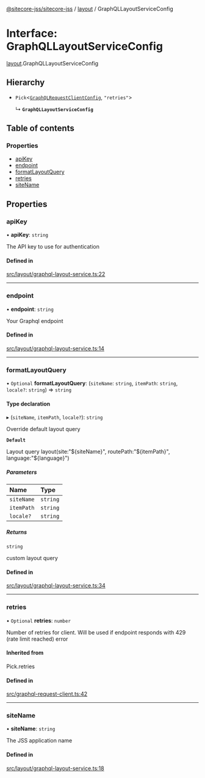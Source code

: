 [@sitecore-jss/sitecore-jss](../README.md) / [layout](../modules/layout.md) / GraphQLLayoutServiceConfig

# Interface: GraphQLLayoutServiceConfig

[layout](../modules/layout.md).GraphQLLayoutServiceConfig

## Hierarchy

- `Pick`<[`GraphQLRequestClientConfig`](../modules/index.md#graphqlrequestclientconfig), ``"retries"``\>

  ↳ **`GraphQLLayoutServiceConfig`**

## Table of contents

### Properties

- [apiKey](layout.GraphQLLayoutServiceConfig.md#apikey)
- [endpoint](layout.GraphQLLayoutServiceConfig.md#endpoint)
- [formatLayoutQuery](layout.GraphQLLayoutServiceConfig.md#formatlayoutquery)
- [retries](layout.GraphQLLayoutServiceConfig.md#retries)
- [siteName](layout.GraphQLLayoutServiceConfig.md#sitename)

## Properties

### apiKey

• **apiKey**: `string`

The API key to use for authentication

#### Defined in

[src/layout/graphql-layout-service.ts:22](https://github.com/Sitecore/jss/blob/89d327424/packages/sitecore-jss/src/layout/graphql-layout-service.ts#L22)

___

### endpoint

• **endpoint**: `string`

Your Graphql endpoint

#### Defined in

[src/layout/graphql-layout-service.ts:14](https://github.com/Sitecore/jss/blob/89d327424/packages/sitecore-jss/src/layout/graphql-layout-service.ts#L14)

___

### formatLayoutQuery

• `Optional` **formatLayoutQuery**: (`siteName`: `string`, `itemPath`: `string`, `locale?`: `string`) => `string`

#### Type declaration

▸ (`siteName`, `itemPath`, `locale?`): `string`

Override default layout query

**`Default`**

Layout query
layout(site:"${siteName}", routePath:"${itemPath}", language:"${language}")

##### Parameters

| Name | Type |
| :------ | :------ |
| `siteName` | `string` |
| `itemPath` | `string` |
| `locale?` | `string` |

##### Returns

`string`

custom layout query

#### Defined in

[src/layout/graphql-layout-service.ts:34](https://github.com/Sitecore/jss/blob/89d327424/packages/sitecore-jss/src/layout/graphql-layout-service.ts#L34)

___

### retries

• `Optional` **retries**: `number`

Number of retries for client. Will be used if endpoint responds with 429 (rate limit reached) error

#### Inherited from

Pick.retries

#### Defined in

[src/graphql-request-client.ts:42](https://github.com/Sitecore/jss/blob/89d327424/packages/sitecore-jss/src/graphql-request-client.ts#L42)

___

### siteName

• **siteName**: `string`

The JSS application name

#### Defined in

[src/layout/graphql-layout-service.ts:18](https://github.com/Sitecore/jss/blob/89d327424/packages/sitecore-jss/src/layout/graphql-layout-service.ts#L18)
